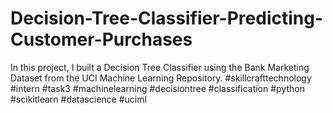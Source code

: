 # Decision-Tree-Classifier-Predicting-Customer-Purchases
In this project, I built a Decision Tree Classifier using the Bank Marketing Dataset from the UCI Machine Learning Repository. #skillcrafttechnology #intern #task3 #machinelearning #decisiontree #classification #python #scikitlearn #datascience #uciml
